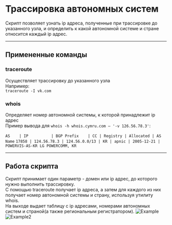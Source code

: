 # Трассировка автономных систем 
Скрипт позволяет узнать ip адреса, полученные при трассировке до указанного узла, и определить к какой автономной системе и стране относится каждый ip адрес.
***
## Примененные команды
### traceroute
Осуществляет трассировку до указанного узла<br>
Например:<br>
  `traceroute -I vk.com`
### whois
Определяет номер автономной системы, к которой принадлежит ip адрес<br>
Пример вывода для `whois -h whois.cymru.com — '-v 126.56.78.3'`:<br><br>
  `AS    | IP          | BGP Prefix    | CC | Registry | Allocated | AS Name`
  `17858 | 124.56.78.3 | 124.56.0.0/13 | KR | apnic | 2005-12-21 | POWERVIS-AS-KR LG POWERCOMM, KR`
***
## Работа скрипта
Скрипт принимает один параметр - домен или ip адрес, до которого нужно выполнить трассировку.<br>
С помощью traceroute получает ip адреса, а затем для каждого из них получает номер автономной системы и страну, используя утилиту whois.<br>
На выходе выдает таблицу с ip адресами, номерами автономных систем и страной(а также региональным регистратором).
![Example](https://github.com/Alina200207/TracingAS/blob/main/animation.gif)
![Example2](https://github.com/Alina200207/TracingAS/blob/main/animation%20(1).gif)
